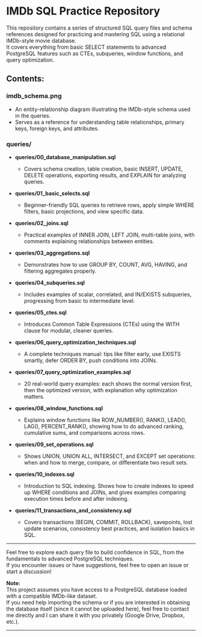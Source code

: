 # IMDb SQL Practice Repository

This repository contains a series of structured SQL query files and schema references designed for practicing and mastering SQL using a relational IMDb-style movie database.  
It covers everything from basic SELECT statements to advanced PostgreSQL features such as CTEs, subqueries, window functions, and query optimization.

## Contents:

### imdb_schema.png
- An entity-relationship diagram illustrating the IMDb-style schema used in the queries.
- Serves as a reference for understanding table relationships, primary keys, foreign keys, and attributes.

### queries/
- **queries/00_database_manipulation.sql**
  - Covers schema creation, table creation, basic INSERT, UPDATE, DELETE operations, exporting results, and EXPLAIN for analyzing queries.

- **queries/01_basic_selects.sql**
  - Beginner-friendly SQL queries to retrieve rows, apply simple WHERE filters, basic projections, and view specific data.

- **queries/02_joins.sql**
  - Practical examples of INNER JOIN, LEFT JOIN, multi-table joins, with comments explaining relationships between entities.

- **queries/03_aggregations.sql**
  - Demonstrates how to use GROUP BY, COUNT, AVG, HAVING, and filtering aggregates properly.

- **queries/04_subqueries.sql**
  - Includes examples of scalar, correlated, and IN/EXISTS subqueries, progressing from basic to intermediate level.

- **queries/05_ctes.sql**
  - Introduces Common Table Expressions (CTEs) using the WITH clause for modular, cleaner queries.

- **queries/06_query_optimization_techniques.sql**
  - A complete techniques manual: tips like filter early, use EXISTS smartly, defer ORDER BY, push conditions into JOINs.

- **queries/07_query_optimization_examples.sql**
  - 20 real-world query examples: each shows the normal version first, then the optimized version, with explanation why optimization matters.
    
- **queries/08_window_functions.sql**
  - Explains window functions like ROW_NUMBER(), RANK(), LEAD(), LAG(), PERCENT_RANK(), showing how to do advanced ranking, cumulative sums, 
    and comparisons across rows.

- **queries/09_set_operations.sql**
  - Shows UNION, UNION ALL, INTERSECT, and EXCEPT set operations: when and how to merge, compare, or differentiate two result sets.

- **queries/10_indexes.sql**
  - Introduction to SQL indexing. Shows how to create indexes to speed up WHERE conditions and JOINs, and gives examples comparing execution      times before and after indexing.

- **queries/11_transactions_and_consistency.sql**
  - Covers transactions (BEGIN, COMMIT, ROLLBACK), savepoints, lost update scenarios, consistency best practices, and isolation basics in SQL.

---

Feel free to explore each query file to build confidence in SQL, from the fundamentals to advanced PostgreSQL techniques.  
If you encounter issues or have suggestions, feel free to open an issue or start a discussion!

**Note:**  
This project assumes you have access to a PostgreSQL database loaded with a compatible IMDb-like dataset.  
If you need help importing the schema or if you are interested in obtaining the database itself (since it cannot be uploaded here), feel free to contact me directly and I can share it with you privately (Google Drive, Dropbox, etc.).

---
